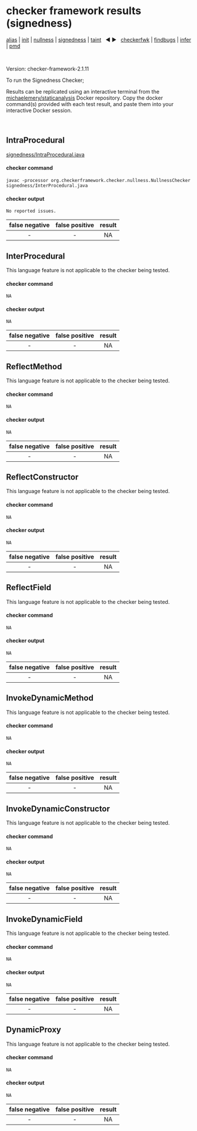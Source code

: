 # checker framework results (signedness)

[alias](https://github.com/michaelemery/staticanalysis/blob/master/results/alias/README.md) | [init](https://github.com/michaelemery/staticanalysis/blob/master/results/init/README.md) | [nullness](https://github.com/michaelemery/staticanalysis/blob/master/results/nullness/README.md) | [signedness](https://github.com/michaelemery/staticanalysis/blob/master/results/signedness/README.md) | [taint](https://github.com/michaelemery/staticanalysis/blob/master/results/taint/README.md) &nbsp; &#x25c0; &#x25b6; &nbsp; [checkerfwk](https://github.com/michaelemery/staticanalysis/blob/master/results/tool/checkerframework.md) | [findbugs](https://github.com/michaelemery/staticanalysis/blob/master/results/tool/findbugs.md) | [infer](https://github.com/michaelemery/staticanalysis/blob/master/results/tool/infer.md) | [pmd](https://github.com/michaelemery/staticanalysis/blob/master/results/tool/pmd.md)

<br>

Version: checker-framework-2.1.11

To run the Signedness Checker; 

Results can be replicated using an interactive terminal from the [michaelemery/staticanalysis](https://cloud.docker.com/u/michaelemery/repository/docker/michaelemery/staticanalysis) Docker repository. Copy the docker command(s) provided with each test result, and paste them into your interactive Docker session. 

<br>

## IntraProcedural

[signedness/IntraProcedural.java](https://github.com/michaelemery/staticanalysis/blob/master/src/signedness/IntraProcedural.java)

#### checker command

```shell script
javac -processor org.checkerframework.checker.nullness.NullnessChecker signedness/InterProcedural.java
```

#### checker output

```
No reported issues.
```

| false negative | false positive | result |
| :---: | :---: | :---: |
| - | - | NA |

## InterProcedural

[//]: [signedness/Interprocedural.java](https://github.com/michaelemery/staticanalysis/blob/master/src/signedness/InterProcedural.java)

This language feature is not applicable to the checker being tested. 

#### checker command

```
NA
```

#### checker output

```
NA
```

| false negative | false positive | result |
| :---: | :---: | :---: |
| - | - | NA |

## ReflectMethod

[//]: [signedness/ReflectMethod.java](https://github.com/michaelemery/staticanalysis/blob/master/src/signedness/ReflectMethod.java)

This language feature is not applicable to the checker being tested. 

#### checker command

```
NA
```

#### checker output

```
NA
```

| false negative | false positive | result |
| :---: | :---: | :---: |
| - | - | NA |

## ReflectConstructor

[//]: [signedness/ReflectConstructor.java](https://github.com/michaelemery/staticanalysis/blob/master/src/signedness/ReflectConstructor.java)

This language feature is not applicable to the checker being tested. 

#### checker command

```
NA
```

#### checker output

```
NA
```

| false negative | false positive | result |
| :---: | :---: | :---: |
| - | - | NA |

## ReflectField

[//]: [signedness/ReflectField.java](https://github.com/michaelemery/staticanalysis/blob/master/src/signedness/ReflectField.java)

This language feature is not applicable to the checker being tested. 

#### checker command

```
NA
```

#### checker output

```
NA
```

| false negative | false positive | result |
| :---: | :---: | :---: |
| - | - | NA |


## InvokeDynamicMethod

[//]: [signedness/InvokeDynamicMethod.java](https://github.com/michaelemery/staticanalysis/blob/master/src/signedness/InvokeDynamicMethod.java)

This language feature is not applicable to the checker being tested. 

#### checker command

```
NA
```

#### checker output

```
NA
```

| false negative | false positive | result |
| :---: | :---: | :---: |
| - | - | NA |

## InvokeDynamicConstructor

[//]: [signedness/InvokeDynamicConstructor.java](https://github.com/michaelemery/staticanalysis/blob/master/src/signedness/InvokeDynamicConstructor.java)

This language feature is not applicable to the checker being tested. 

#### checker command

```
NA
```

#### checker output

```
NA
```

| false negative | false positive | result |
| :---: | :---: | :---: |
| - | - | NA |

## InvokeDynamicField

[//]: [signedness/InvokeDynamicField.java](https://github.com/michaelemery/staticanalysis/blob/master/src/signedness/InvokeDynamicField.java)

This language feature is not applicable to the checker being tested. 

#### checker command

```
NA
```

#### checker output

```
NA
```

| false negative | false positive | result |
| :---: | :---: | :---: |
| - | - | NA |

## DynamicProxy

[//]: [signedness/DynamicProxy.java](https://github.com/michaelemery/staticanalysis/blob/master/src/signedness/DynamicProxy.java)

This language feature is not applicable to the checker being tested. 

#### checker command

```
NA
```

#### checker output

```
NA
```

| false negative | false positive | result |
| :---: | :---: | :---: |
| - | - | NA |
